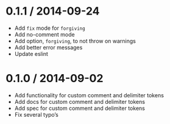 
0.1.1 / 2014-09-24
==================

 * Add `fix` mode for `forgiving`
 * Add no-comment mode
 * Add option, `forgiving`, to not throw on warnings
 * Add better error messages
 * Update eslint

0.1.0 / 2014-09-02
==================

 * Add functionality for custom comment and delimiter tokens
 * Add docs for custom comment and delimiter tokens
 * Add spec for custom comment and delimiter tokens
 * Fix several typo’s
